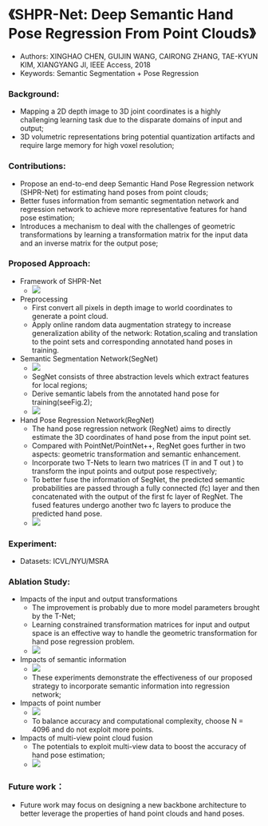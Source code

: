 # 《SHPR-Net: Deep Semantic Hand Pose Regression From Point Clouds》
* Authors: XINGHAO CHEN, GUIJIN WANG, CAIRONG ZHANG, TAE-KYUN KIM, XIANGYANG JI, IEEE Access, 2018
* Keywords: Semantic Segmentation + Pose Regression
### Background:
- Mapping a 2D depth image to 3D joint coordinates is a highly challenging learning task due to the disparate domains of input and output;
- 3D volumetric representations bring potential quantization artifacts and require large memory for high voxel resolution;
### Contributions:
- Propose an end-to-end deep Semantic Hand Pose Regression network (SHPR-Net) for estimating hand poses from point clouds;
- Better fuses information from semantic segmentation network and regression network to achieve more representative features for hand pose estimation;
- Introduces a mechanism to deal with the challenges of geometric transformations by learning a transformation matrix for the input data and an inverse matrix for the output pose;
### Proposed Approach:
- Framework of SHPR-Net
    * ![](https://github.com/TerenceCYJ/3D_Pose_Papers/blob/master/Images/34.png)
- Preprocessing
    * First convert all pixels in depth image to world coordinates to generate a point cloud.
    * Apply online random data augmentation strategy to increase generalization ability of the network: Rotation,scaling and translation to the point sets and corresponding annotated hand poses in training.
- Semantic Segmentation Network(SegNet)
    * ![](https://github.com/TerenceCYJ/3D_Pose_Papers/blob/master/Images/35.png)
    * SegNet consists of three abstraction levels which extract features for local regions;
    * Derive semantic labels from the annotated hand pose for training(seeFig.2);
    * ![](https://github.com/TerenceCYJ/3D_Pose_Papers/blob/master/Images/36.png)
- Hand Pose Regression Network(RegNet)
    * The hand pose regression network (RegNet) aims to directly estimate the 3D coordinates of hand pose from the input point set.
    * Compared with PointNet/PointNet++, RegNet goes further in two aspects: geometric transformation and semantic enhancement.
    * Incorporate two T-Nets to learn two matrices (T in and T out ) to transform the input points and output pose respectively;
    * To better fuse the information of SegNet, the predicted semantic probabilities are passed through a fully connected (fc) layer and then concatenated with the output of the first fc layer of RegNet. The fused features undergo another two fc layers to produce the predicted hand pose.
    * ![](https://github.com/TerenceCYJ/3D_Pose_Papers/blob/master/Images/37.png)
### Experiment:
- Datasets: ICVL/NYU/MSRA
### Ablation Study:
- Impacts of the input and output transformations
    * The improvement is probably due to more model parameters brought by the T-Net;
    * Learning constrained transformation matrices for input and output space is an effective way to handle the geometric transformation for hand pose regression problem.
    * ![](https://github.com/TerenceCYJ/3D_Pose_Papers/blob/master/Images/38.png)
- Impacts of semantic information
    * ![](https://github.com/TerenceCYJ/3D_Pose_Papers/blob/master/Images/39.png)
    * These experiments demonstrate the effectiveness of our proposed strategy to incorporate semantic information into regression network;
- Impacts of point number
    * ![](https://github.com/TerenceCYJ/3D_Pose_Papers/blob/master/Images/40.png)
    * To balance accuracy and computational complexity, choose N = 4096 and do not exploit more points.
- Impacts of multi-view point cloud fusion
    * The potentials to exploit multi-view data to boost the accuracy of hand pose estimation;
    * ![](https://github.com/TerenceCYJ/3D_Pose_Papers/blob/master/Images/41.png)
### Future work：
- Future work may focus on designing a new backbone architecture to better leverage the properties of hand point clouds and hand poses.
